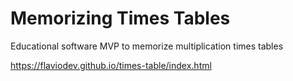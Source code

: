 # Memorizing Times Tables

Educational software MVP to memorize multiplication times tables

https://flaviodev.github.io/times-table/index.html

